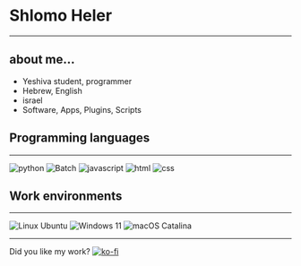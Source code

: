 # Shlomo Heler
___
## about me...
- Yeshiva student, programmer
- Hebrew, English
- israel
- Software, Apps, Plugins, Scripts

## Programming languages
___
![python](https://img.shields.io/badge/-Python-3776AB?logo=python&logoColor=white)
![Batch](https://img.shields.io/badge/->__%20Batch-000000)
![javascript](https://img.shields.io/badge/-JavaScript-F7DF1E?logo=javascript&logoColor=white)
![html](https://img.shields.io/badge/-HTML-E34F26?logo=html5&logoColor=white)
![css](https://img.shields.io/badge/-css-663399?logo=css&logoColor=white)

## Work environments
___
![Linux Ubuntu](https://img.shields.io/badge/-Linux_Ubuntu-E95420?logo=ubuntu&logoColor=white)
![Windows 11](https://img.shields.io/badge/-Windows%2011-007BFF)
![macOS Catalina](https://img.shields.io/badge/-macOS%20Catalina-abb3b6?logo=apple&logoColor=#abb3b6)

___

Did you like my work? 
[![ko-fi](https://ko-fi.com/img/githubbutton_sm.svg)](https://ko-fi.com/W7W01J22KL)
